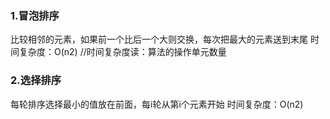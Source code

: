 ### **1.冒泡排序**
比较相邻的元素，如果前一个比后一个大则交换，每次把最大的元素送到末尾
时间复杂度：O(n2) //时间复杂度读：算法的操作单元数量
### **2.选择排序**
每轮排序选择最小的值放在前面，每i轮从第i个元素开始
时间复杂度：O(n2)
